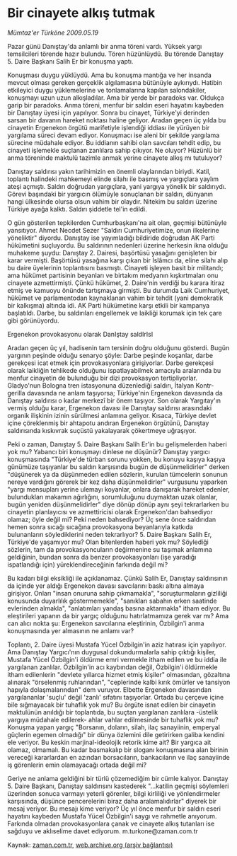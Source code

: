 # Bir cinayete alkış tutmak

*Mümtaz'er Türköne 2009.05.19*

<tr><td class="metin" colspan="2" style="padding-top: 20px; padding-left: 5px; padding-right: 10px;">Pazar günü Danıştay'da anlamlı bir anma töreni vardı. Yüksek yargı temsilcileri törende hazır bulundu. Tören hüzünlüydü. Bu törende Danıştay 5. Daire Başkanı Salih Er bir konuşma yaptı.</td></tr><tr><td class="metin" colspan="2" style="padding-top: 20px; padding-left: 5px; padding-right: 10px;"><p>Konuşması duygu yüklüydü. Ama bu konuşma mantığa ve her insanda mevcut olması gereken gerçeklik algılamasına bütünüyle aykırıydı. Hatibin etkileyici duygu yüklemelerine ve tonlamalarına kapılan salondakiler, konuşmayı uzun uzun alkışladılar. Ama bir yerde bir paradoks var. Oldukça garip bir paradoks. Anma töreni, menfur bir saldırı eseri hayatını kaybeden bir Danıştay üyesi için yapılıyor. Sonra bu cinayet, Türkiye'yi derinden sarsan bir davanın hareket noktası haline geliyor. Aradan geçen üç yılda bu cinayetin Ergenekon örgütü marifetiyle işlendiği iddiası ile yürüyen bir yargılama süreci devam ediyor. Konuşmacı ise aleni bir şekilde yargılama sürecine müdahale ediyor. Bu iddianın sahibi olan savcıları tehdit edip, bu cinayeti işlemekle suçlanan zanlılara sahip çıkıyor. Ne oluyor? Hüzünlü bir anma töreninde maktulü tazimle anmak yerine cinayete alkış mı tutuluyor?
<p> Danıştay saldırısı yakın tarihimizin en önemli olaylarından biriydi. Katil, toplantı halindeki mahkemeyi elinde silahı ile basmış ve yargıçlara yaylım ateşi açmıştı. Saldırı doğrudan yargıçlara, yani yargıya yönelik bir saldırıydı. Görevi başındaki bir yargıcın ölümüyle sonuçlanan bir saldırı, dünyanın hangi ülkesinde olursa olsun vahim bir olaydır. Nitekim bu saldırı üzerine Türkiye ayağa kalktı. Saldırı şiddetle tel'in edildi.
<p>O gün gösterilen tepkilerden Cumhurbaşkanı'na ait olan, geçmişi bütünüyle yansıtıyor. Ahmet Necdet Sezer "Saldırı Cumhuriyetimize, onun ilkelerine yöneliktir" diyordu. Danıştay ise yayımladığı bildiride doğrudan AK Parti hükümetini suçluyordu. Bu saldırının nedenleri üzerine herkesin ikna olduğu muhakeme şuydu: Danıştay 2. Dairesi, başörtüsü yasağını genişleten bir karar vermişti. Başörtüsü yasağına karşı çıkan bir İslâmcı da, eline silahı alıp bu daire üyelerinin toplantısını basmıştı. Cinayeti işleyen basit bir militandı; ama hükümet partisinin beyanları ve birtakım medyanın kışkırtmaları onu cinayete azmettirmişti. Çünkü hükümet, 2. Daire'nin verdiği bu karara itiraz etmiş ve kamuoyu önünde tartışmaya girmişti. Bu durumda Laik Cumhuriyet, hükümet ve parlamentodan kaynaklanan vahim bir tehdit (yani demokratik bir kalkışma) altında idi. AK Parti hükümetine karşı etkili bir kampanya başlatıldı. Darbe, bu saldırıları engellemek ve laikliği korumak için tek çare gibi görünüyordu.
<p>Ergenekon provokasyonu olarak DanIştay saldIrIsI
<p>Aradan geçen üç yıl, hadisenin tam tersinin doğru olduğunu gösterdi. Bugün yargının peşinde olduğu senaryo şöyle: Darbe peşinde koşanlar, darbe gerekçesi icat etmek için provokasyonlara girişiyorlar. Darbe gerekçesi olarak laikliğin tehlikede olduğunu ispatlayabilmek amacıyla aralarında bu menfur cinayetin de bulunduğu bir dizi provokasyon tertipliyorlar. Gladyo'nun Bologna tren istasyonuna düzenlediği saldırı, İtalyan Kontr-gerilla davasında ne anlam taşıyorsa; Türkiye'nin Ergenekon davasında da Danıştay saldırısı o kadar merkezî bir önem taşıyor. Son olarak Yargıtay'ın vermiş olduğu karar, Ergenekon davası ile Danıştay saldırısı arasındaki organik ilişkinin izinin sürülmesi anlamına geliyor. Kısaca, Türkiye devlet içine çöreklenmiş bir ahtapotu andıran Ergenekon örgütünü, Danıştay saldırısında kıskıvrak suçüstü yakalayarak çökertmeye uğraşıyor.
<p>Peki o zaman, Danıştay 5. Daire Başkanı Salih Er'in bu gelişmelerden haberi yok mu? Yabancı biri konuşmayı dinlese ne düşünür? Danıştay yargıcı konuşmasında "Türkiye'de türban sorunu yokken, bu konuyu kaşıya kaşıya günümüze taşıyanlar bu saldırı karşısında bugün de düşünmelidirler" derken "düşünerek ya da düşünmeden edilen sözlerin, kurulan tümcelerin sonunun nereye vardığını görerek bir kez daha düşünmelidirler" vurgusunu yaparken "yargı mensupları yerine ulemayı koyanlar, onlara danışarak hareket edenler, bulundukları makamın ağırlığını, sorumluluğunu duymaktan uzak olanlar, bugün yeniden düşünmelidirler" diye dönüp dönüp aynı şeyi tekrarlarken bu cinayetin planlayıcısı ve azmettiricisi olarak Ergenekon'dan bahsediyor olamaz; öyle değil mi? Peki neden bahsediyor? Üç sene önce saldırıdan hemen sonra sıcağı sıcağına provokasyona beyanlarıyla katkıda bulunanların söylediklerini neden tekrarlıyor? 5. Daire Başkanı Salih Er, Türkiye'de yaşamıyor mu? Olan bitenlerden haberi yok mu? Söylediği sözlerin, tam da provokasyoncuların değirmenine su taşımak anlamına geldiğinin, bundan sonra da benzer provokasyonları (işe yaradığı ispatlandığı için) yüreklendireceğinin farkında değil mi?
<p>Bu kadarı bilgi eksikliği ile açıklanamaz. Çünkü Salih Er, Danıştay saldırısının da içinde yer aldığı Ergenekon davası savcılarını baskı altına almaya girişiyor. Onları "insan onuruna sahip çıkmamakla", "soruşturmaların gizliliği konusunda duyarlılık göstermemekle", "sanıkları sabahın erken saatinde evlerinden almakla", "anlatımları yandaş basına aktarmakla" itham ediyor. Bu eleştirileri yapanın da bir yargıç olduğunu hatırlatmamıza gerek var mı? Ama can alıcı nokta şu: Ergenekon savcılarına eleştirinin, Özbilgin'i anma konuşmasında yer almasının ne anlamı var? 
<p>Toplantı, 2. Daire üyesi Mustafa Yücel Özbilgin'in aziz hatırası için yapılıyor. Ama Danıştay Yargıcı'nın duygusal dokundurmalarla sahip çıktığı kişiler, Mustafa Yücel Özbilgin'i öldürme emri vermekle itham edilen ve bu iddia ile yargılanan zanlılar. Özbilgin'in acı kaybından değil, Özbilgin'i öldürmekle itham edilenlerin "devlete yıllarca hizmet etmiş kişiler" olmasından, gözaltına alınarak "örselenmiş ruhlarından", "ceplerinde kalbi kırık ömürler ve tansiyon hapıyla dolaşmalarından" dem vuruyor. Elbette Ergenekon davasından yargılananlar 'suçlu' değil 'zanlı' sıfatını taşıyorlar. Ortada bu çerçeve içine bile sığmayacak bir tuhaflık yok mu? Bu örgüte isnat edilen bir cinayetin maktulünün anıldığı bir toplantıda, bu suçtan yargılanan zanlılara -üstelik yargıya müdahale edilerek- ahlar vahlar edilmesinde bir tuhaflık yok mu? Konuşma yapan yargıç "Borsanın, doların, silah, ilaç sanayiinin, emperyal güçlerin egemen olmadığı" bir dünya özlemini dile getirirken galiba kendini ele veriyor. Bu keskin marjinal-ideolojik retorik kime ait? Bir yargıca ait olamaz, olmamalı. Bu kadar basmakalıp bir sloganı konuşmasına alan birinin vereceği kararlardan en azından borsacıların, bankacıların ve ilaç sanayiinde iş görenlerin emin olamayacağı ortada değil mi?
<p>Geriye ne anlama geldiğini bir türlü çözemediğim bir cümle kalıyor. Danıştay 5. Daire Başkanı, Danıştay saldırısını kastederek "...katilin geçmişi söylemleri üzerinden sonuca varmayı yeterli görenler, bilgi kirliliği ve yönlendirmeler karşısında, düşünce pencerelerini biraz daha aralamalıdırlar" diyerek bir mesaj veriyor. Bu mesajı kime veriyor? Üç yıl önce menfur bir saldırı eseri hayatını kaybeden Mustafa Yücel Özbilgin'i saygı ve rahmetle anıyorum. Farkında olmadan provokasyonlara çanak ve cinayete alkış tutanları ise sağduyu ve aklıselime davet ediyorum. m.turkone@zaman.com.tr<br/></p></p></p></p></p></p></p></p></p></td></tr>

Kaynak: [zaman.com.tr](http://zaman.com.tr/yazar.do?yazino=849390), [web.archive.org (arşiv bağlantısı)](http://web.archive.org/web/20090522094213/http://www.zaman.com.tr:80/yazar.do?yazino=849390)

